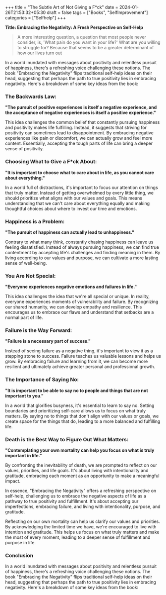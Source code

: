 +++
title = "The Subtle Art of Not Giving a F*ck"
date = 2024-01-26T21:53:32+05:30
draft = false
tags = ["Books", "SelfImprovement"]
categories = ["Selfhelp"]
+++

**Title: Embracing the Negativity: A Fresh Perspective on Self-Help**

>A more interesting question, a question that most people never consider, is, 'What pain do you want in your life?' What are you willing to struggle for? Because that seems to be a greater determinant of how our lives turn out



In a world inundated with messages about positivity and relentless pursuit of happiness, there's a refreshing voice challenging these notions. The book "Embracing the Negativity" flips traditional self-help ideas on their head, suggesting that perhaps the path to true positivity lies in embracing negativity. Here's a breakdown of some key ideas from the book:

### The Backwards Law: 
**"The pursuit of positive experiences is itself a negative experience, and the acceptance of negative experiences is itself a positive experience."**


This idea challenges the common belief that constantly pursuing happiness and positivity makes life fulfilling. Instead, it suggests that striving for positivity can sometimes lead to disappointment. By embracing negative experiences like pain or discomfort, we can actually grow and feel more content. Essentially, accepting the tough parts of life can bring a deeper sense of positivity.


### Choosing What to Give a F*ck About: 
**"It is important to choose what to care about in life, as you cannot care about everything."**

 In a world full of distractions, it's important to focus our attention on things that truly matter. Instead of getting overwhelmed by every little thing, we should prioritize what aligns with our values and goals. This means understanding that we can't care about everything equally and making thoughtful choices about where to invest our time and emotions.


### Happiness is a Problem: 
**"The pursuit of happiness can actually lead to unhappiness."**

Contrary to what many think, constantly chasing happiness can leave us feeling dissatisfied. Instead of always pursuing happiness, we can find true contentment by accepting life's challenges and finding meaning in them. By living according to our values and purpose, we can cultivate a more lasting sense of well-being.


### You Are Not Special: 
**"Everyone experiences negative emotions and failures in life."**

This idea challenges the idea that we're all special or unique. In reality, everyone experiences moments of vulnerability and failure. By recognizing our shared humanity, we can develop empathy and resilience. This encourages us to embrace our flaws and understand that setbacks are a normal part of life.



### Failure is the Way Forward: 
**"Failure is a necessary part of success."**


Instead of seeing failure as a negative thing, it's important to view it as a stepping stone to success. Failure teaches us valuable lessons and helps us grow. By embracing failure and learning from it, we can become more resilient and ultimately achieve greater personal and professional growth.



### The Importance of Saying No: 
**"It is important to be able to say no to people and things that are not important to you."**

In a world that glorifies busyness, it's essential to learn to say no. Setting boundaries and prioritizing self-care allows us to focus on what truly matters. By saying no to things that don't align with our values or goals, we create space for the things that do, leading to a more balanced and fulfilling life.



### Death is the Best Way to Figure Out What Matters: 
**"Contemplating your own mortality can help you focus on what is truly important in life."**

By confronting the inevitability of death, we are prompted to reflect on our values, priorities, and life goals. It's about living with intentionality and gratitude, embracing each moment as an opportunity to make a meaningful impact.

In essence, "Embracing the Negativity" offers a refreshing perspective on self-help, challenging us to embrace the negative aspects of life as a pathway to true positivity and fulfillment. It's about accepting our imperfections, embracing failure, and living with intentionality, purpose, and gratitude.


Reflecting on our own mortality can help us clarify our values and priorities. By acknowledging the limited time we have, we're encouraged to live with intention and gratitude. This helps us focus on what truly matters and make the most of every moment, leading to a deeper sense of fulfillment and purpose in life.



### Conclusion

In a world inundated with messages about positivity and relentless pursuit of happiness, there's a refreshing voice challenging these notions. The book "Embracing the Negativity" flips traditional self-help ideas on their head, suggesting that perhaps the path to true positivity lies in embracing negativity. Here's a breakdown of some key ideas from the book:

